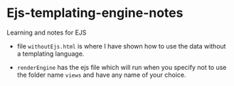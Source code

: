 # Ejs-templating-engine-notes
Learning and notes for EJS

* file `withoutEjs.html` is where I have shown how to use the data without a templating language.

* `renderEngine` has the ejs file which will run when you specify not to use the folder name `views` and have any name of your choice.


